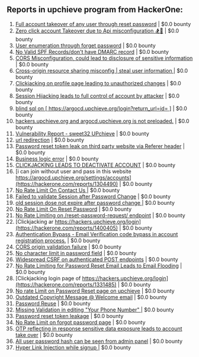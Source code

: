 ## Reports in upchieve program from HackerOne:
1. [Full account takeover of any user through reset password](https://hackerone.com/reports/1175081) | $0.0 bounty
2. [Zero click account Takeover due to Api misconfiguration 🏂🎩](https://hackerone.com/reports/1166500) | $0.0 bounty
3. [User enumeration through forget password](https://hackerone.com/reports/1166054) | $0.0 bounty
4. [No Valid SPF Records/don't have DMARC record](https://hackerone.com/reports/1198439) | $0.0 bounty
5. [CORS Misconfiguration, could lead to disclosure of sensitive information](https://hackerone.com/reports/1199527) | $0.0 bounty
6. [Cross-origin resource sharing misconfig | steal user information ](https://hackerone.com/reports/1183601) | $0.0 bounty
7. [Clickjacking on profile page leading to unauthorized changes](https://hackerone.com/reports/1198907) | $0.0 bounty
8. [Session Hijacking leads to full control of account by attacker](https://hackerone.com/reports/1201396) | $0.0 bounty
9. [blind sql on  [ https://argocd.upchieve.org/login?return_url=id= ]](https://hackerone.com/reports/1278928) | $0.0 bounty
10. [hackers.upchieve.org and argocd.upchieve.org is not preloaded.](https://hackerone.com/reports/1271742) | $0.0 bounty
11. [Vulnerability Report - sweet32 UPchieve](https://hackerone.com/reports/1271701) | $0.0 bounty
12. [url redirection](https://hackerone.com/reports/1283200) | $0.0 bounty
13. [Password reset token leak on third party website via Referer header](https://hackerone.com/reports/1177287) | $0.0 bounty
14. [Business logic error](https://hackerone.com/reports/1296597) | $0.0 bounty
15. [CLICKJACKING LEADS TO DEACTIVATE ACCOUNT](https://hackerone.com/reports/1301113) | $0.0 bounty
16. [i can join without user and pass in this website  https://argocd.upchieve.org/settings/accounts](https://hackerone.com/reports/1304490) | $0.0 bounty
17. [No Rate Limit On  Contact Us ](https://hackerone.com/reports/1166069) | $0.0 bounty
18. [Failed to validate Session after Password Change](https://hackerone.com/reports/1295187) | $0.0 bounty
19. [old session  dose not   expire  after  password change ](https://hackerone.com/reports/1166076) | $0.0 bounty
20. [No Rate Limit On Reset Password](https://hackerone.com/reports/1166066) | $0.0 bounty
21. [No Rate Limiting on /reset-password-request/ endpoint](https://hackerone.com/reports/1331268) | $0.0 bounty
22. [Clickjacking ar https://hackers.upchieve.org/login](https://hackerone.com/reports/1400405) | $0.0 bounty
23. [Authentication Bypass - Email Verification code bypass in account registration process.](https://hackerone.com/reports/1406471) | $0.0 bounty
24. [CORS origin validation failure](https://hackerone.com/reports/1404986) | $0.0 bounty
25. [No character limit in password field](https://hackerone.com/reports/1462175) | $0.0 bounty
26. [Widespread CSRF on authenticated POST endpoints](https://hackerone.com/reports/1309435) | $0.0 bounty
27. [No Rate Limiting for Password Reset Email Leads to Email Flooding](https://hackerone.com/reports/1340650) | $0.0 bounty
28. [Clickjacking login page of https://hackers.upchieve.org/login](https://hackerone.com/reports/1331485) | $0.0 bounty
29. [No rate Limit on Password Reset page on upchieve](https://hackerone.com/reports/1320138) | $0.0 bounty
30. [Outdated Copyright Message @ Welcome email](https://hackerone.com/reports/1354444) | $0.0 bounty
31. [Password Reuse](https://hackerone.com/reports/1354382) | $0.0 bounty
32. [Missing Validation in editing  "Your Phone Number" ](https://hackerone.com/reports/1354368) | $0.0 bounty
33. [Password reset token leakage](https://hackerone.com/reports/1354437) | $0.0 bounty
34. [No Rate Limit on forgot password page](https://hackerone.com/reports/1317494) | $0.0 bounty
35. [OTP reflecting in response sensitive data exposure leads to account take over](https://hackerone.com/reports/1318087) | $0.0 bounty
36. [All user password hash can be seen from admin panel](https://hackerone.com/reports/1489892) | $0.0 bounty
37. [Hyper Link Injection while signup ](https://hackerone.com/reports/1166073) | $0.0 bounty